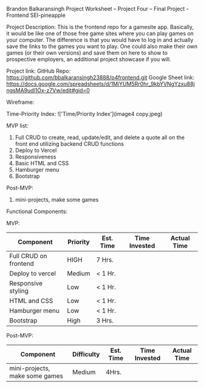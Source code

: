 Brandon Balkaransingh
Project Worksheet – Project Four – Final Project - Frontend
SEI-pineapple

Project Description:
This is the frontend repo for a gamesite app. Basically, it would be like one of those free game sites where you can play games on your computer. The difference is that you would have to log in and actually save the links to the games you want to play. One could also make their own games (or their own versions) and save them on here to show to prospective employers, an additional project showcase if you will.



Project link: 
GitHub Repo: https://github.com/bbalkaransingh23888/p4frontend.git
Google Sheet link: https://docs.google.com/spreadsheets/d/1MiYUM5Rr0hr_9kbYVNgYzxu88jngsMA9udl1Ox-z7Vw/edit#gid=0


Wireframe:
 

Time-Priority Index: !['Time/Priority Index'](image4 copy.jpeg)
 
MVP list:
1)	Full CRUD to create, read, update/edit, and delete a quote all on the front end utilizing backend CRUD functions
2)	Deploy to Vercel
3)	Responsiveness 
4)	Basic HTML and CSS
5)	Hamburger menu
6)  Bootstrap



Post-MVP: 
1)	mini-projects, make some games


Functional Components: 

MVP:

|Component|Priority|Est. Time|Time Invested|Actual Time|
|---------|--------|---------|-------------|-----------|
|Full CRUD on frontend|HIGH|7 Hrs.||| 		
|Deploy to vercel|Medium|< 1 Hr.||| 		
|Responsive styling|Low|< 1 Hr.||| 		
|HTML and CSS|Low|< 1 Hr.||| 		
|Hamburger menu|Low|< 1 Hr.|||
|Bootstrap|High|3 Hrs.|||	
		

Post-MVP:

|Component|Difficulty|Est. Time|Time Invested|Actual Time|
|---------|--------------------|---------|-------------|-----------|
|mini-projects, make some games|Medium|4Hrs.|||
